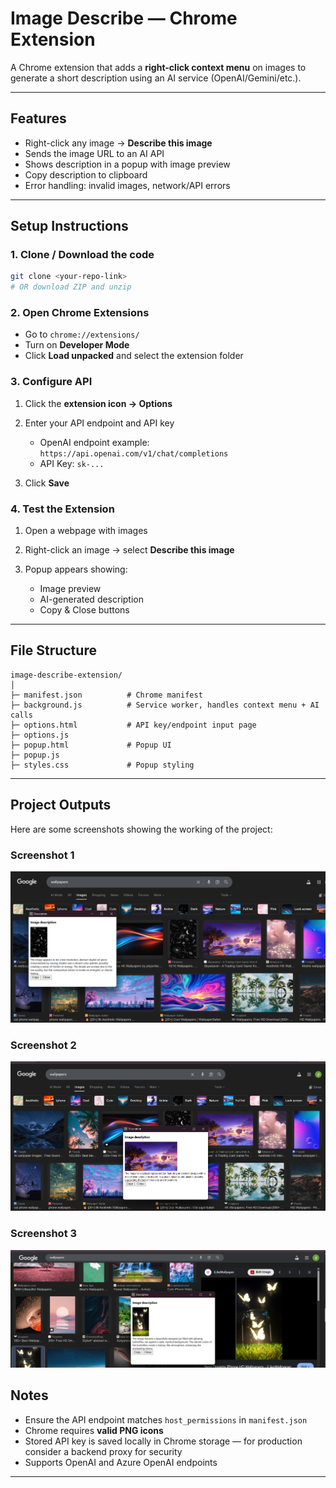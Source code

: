 # Image Describe — Chrome Extension

A Chrome extension that adds a **right-click context menu** on images to generate a short description using an AI service (OpenAI/Gemini/etc.).

---

## Features

* Right-click any image → **Describe this image**
* Sends the image URL to an AI API
* Shows description in a popup with image preview
* Copy description to clipboard
* Error handling: invalid images, network/API errors

---

## Setup Instructions

### 1. Clone / Download the code

```bash
git clone <your-repo-link>
# OR download ZIP and unzip
```

### 2. Open Chrome Extensions

* Go to `chrome://extensions/`
* Turn on **Developer Mode**
* Click **Load unpacked** and select the extension folder

### 3. Configure API

1. Click the **extension icon → Options**
2. Enter your API endpoint and API key

   * OpenAI endpoint example: `https://api.openai.com/v1/chat/completions`
   * API Key: `sk-...`
3. Click **Save**

### 4. Test the Extension

1. Open a webpage with images
2. Right-click an image → select **Describe this image**
3. Popup appears showing:

   * Image preview
   * AI-generated description
   * Copy & Close buttons

---

## File Structure

```
image-describe-extension/
│
├─ manifest.json          # Chrome manifest
├─ background.js          # Service worker, handles context menu + AI calls
├─ options.html           # API key/endpoint input page
├─ options.js
├─ popup.html             # Popup UI
├─ popup.js
├─ styles.css             # Popup styling

```

---
## Project Outputs

Here are some screenshots showing the working of the project:

### Screenshot 1
![Output 2](screenshots/Screenshot%202025-09-30%20002552.png)

### Screenshot 2
![Output 3](screenshots/Screenshot%202025-09-30%20002631.png)

### Screenshot 3
![Output 4](screenshots/Screenshot%202025-09-30%20003216.png)


## Notes

* Ensure the API endpoint matches `host_permissions` in `manifest.json`
* Chrome requires **valid PNG icons**
* Stored API key is saved locally in Chrome storage — for production consider a backend proxy for security
* Supports OpenAI and Azure OpenAI endpoints

---

